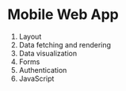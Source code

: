 # Mobile Web App

1. Layout
1. Data fetching and rendering
1. Data visualization
1. Forms
1. Authentication
1. JavaScript
